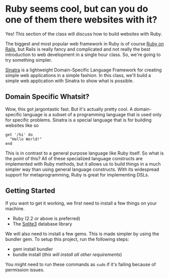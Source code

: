 # Ruby seems cool, but can you do one of them there websites with it?

Yes! This section of the class will discuss how to build websites with Ruby.

The biggest and most popular web framework in Ruby is of course [Ruby on Rails](http://rubyonrails.org/), but Rails is really fancy and complicated and not really the best introduction to web development in a single hour class. So, we're going to try something simpler.

[Sinatra](http://www.sinatrarb.com/) is a lightweight Domain-Specific Language Framework for creating simple web applications in a simple fashion. In this class, we'll build a simple web application with Sinatra to show what is possible.

## Domain Specific Whatsit?

Wow, this got jargontastic fast. But it's actually pretty cool. A domain-specific language is a subset of a programming language that is used only for specific problems. Sinatra is a special language that is for building websites like so

```
get '/hi' do
  "Hello World!"
end
```

This is in contrast to a general purpose language like Ruby itself. So what is the point of this? All of these specialized language constructs are implemented with Ruby methods, but it allows us to build things in a much simpler way than using general language constructs. With its widespread support for metaprogramming, Ruby is great for implementing DSLs.

## Getting Started

If you want to get it working, we first need to install a few things on your machine.

* Ruby (2.2 or above is preferred)
* The [Sqlite3](https://sqlite.org/) database library

We will also need to install a few gems. This is made simpler by using the bundler gem. To setup this project, run the following steps:

* gem install bundler
* bundle install (_this will install all other requirements_)

You might need to run these commands as `sudo` if it's failing because of permission issues.